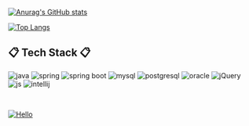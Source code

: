 [![Anurag's GitHub stats](https://github-readme-stats.vercel.app/api?username=iamwisdom97&show_icons=true&theme=gotham)](https://github.com/anuraghazra/github-readme-stats)




[![Top Langs](https://github-readme-stats.vercel.app/api/top-langs/?username=iamwisdom97&layout=compact&theme=gotham)](https://github.com/anuraghazra/github-readme-stats) 

##  :clipboard: Tech Stack :clipboard:                                    


![java](https://img.shields.io/badge/Java-ED8B00?style=for-the-badge&logo=openjdk&logoColor=white)
![spring](https://img.shields.io/badge/Spring-6DB33F?style=for-the-badge&logo=Spring&logoColor=white)
![spring boot](https://img.shields.io/badge/Springboot-6DB33F?style=for-the-badge&logo=Springboot&logoColor=white)
![mysql](https://img.shields.io/badge/mysql-4479A1?style=for-the-badge&logo=mysql&logoColor=white)
![postgresql](https://img.shields.io/badge/postgresql-2496ED?style=for-the-badge&logo=PostgreSQL&logoColor=white)
![oracle](https://img.shields.io/badge/Oracle-F80000?style=for-the-badge&logo=oracle&logoColor=black)
![jQuery](https://img.shields.io/badge/jQuery-0769AD?style=for-the-badge&logo=jquery&logoColor=white)
![js](https://img.shields.io/badge/JavaScript-F7DF1E?style=for-the-badge&logo=JavaScript&logoColor=white)
![intellij](https://img.shields.io/badge/IntelliJ-DD1265?style=for-the-badge&logo=IntelliJ%20IDEA&logoColor=white)

<br/>

[![Hello](https://hits.seeyoufarm.com/api/count/incr/badge.svg?url=https%3A%2F%2Fgithub.com%2Fiamwisdom97&count_bg=%2379C83D&title_bg=%23555555&icon=&icon_color=%23E7E7E7&title=hits&edge_flat=false)](https://hits.seeyoufarm.com)

